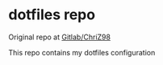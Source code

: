 # dotfiles repo

Original repo at [Gitlab/ChriZ98](https://gitlab.com/ChriZ98/dotfiles)

This repo contains my dotfiles configuration
